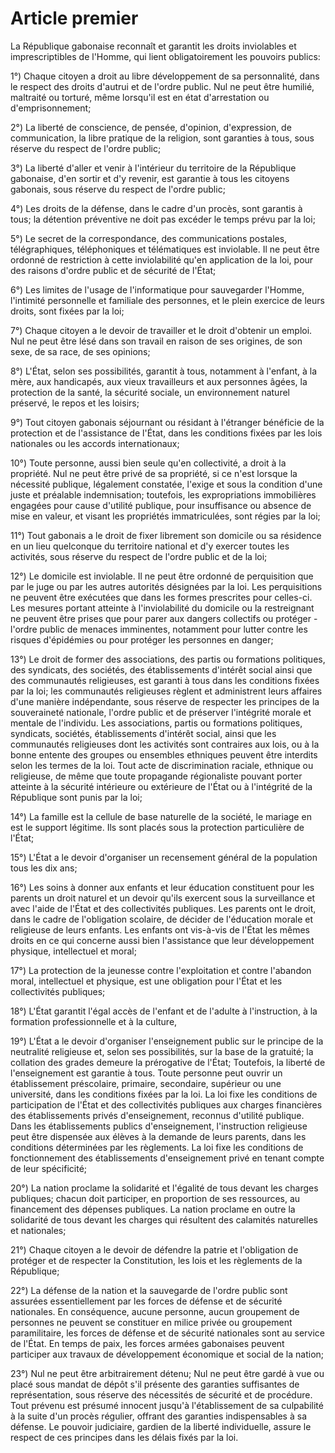 # Article premier

La République gabonaise reconnaît et garantit les droits inviolables et imprescriptibles de l'Homme, qui lient obligatoirement les pouvoirs publics:

1°) Chaque citoyen a droit au libre développement de sa personnalité, dans le respect des droits d'autrui et de l'ordre public. Nul ne peut être humilié, maltraité ou torturé, même lorsqu'il est en état d'arrestation ou d'emprisonnement;

2°) La liberté de conscience, de pensée, d'opinion, d'expression, de communication,
la libre pratique de la religion, sont garanties à tous, sous réserve du respect de
l'ordre public;

3°) La liberté d'aller et venir à l'intérieur du territoire de la République gabonaise, d'en
sortir et d'y revenir, est garantie à tous les citoyens gabonais, sous réserve du
respect de l'ordre public;

4°) Les droits de la défense, dans le cadre d'un procès, sont garantis à tous; la
détention préventive ne doit pas excéder le temps prévu par la loi;

5°) Le secret de la correspondance, des communications postales, télégraphiques,
téléphoniques et télématiques est inviolable. Il ne peut être ordonné de restriction à
cette inviolabilité qu'en application de la loi, pour des raisons d'ordre public et de
sécurité de l'État;

6°) Les limites de l'usage de l'informatique pour sauvegarder l'Homme, l'intimité
personnelle et familiale des personnes, et le plein exercice de leurs droits, sont fixées
par la loi;

7°) Chaque citoyen a le devoir de travailler et le droit d'obtenir un emploi. Nul ne peut
être lésé dans son travail en raison de ses origines, de son sexe, de sa race, de ses
opinions;

8°) L'État, selon ses possibilités, garantit à tous, notamment à l'enfant, à la mère, aux
handicapés, aux vieux travailleurs et aux personnes âgées, la protection de la santé,
la sécurité sociale, un environnement naturel préservé, le repos et les loisirs;

9°) Tout citoyen gabonais séjournant ou résidant à l'étranger bénéficie de la
protection et de l'assistance de l'État, dans les conditions fixées par les lois
nationales ou les accords internationaux;

10°) Toute personne, aussi bien seule qu'en collectivité, a droit à la propriété. Nul ne
peut être privé de sa propriété, si ce n'est lorsque la nécessité publique, légalement
constatée, l'exige et sous la condition d'une juste et préalable indemnisation;
toutefois, les expropriations immobilières engagées pour cause d'utilité publique,
pour insuffisance ou absence de mise en valeur, et visant les propriétés
immatriculées, sont régies par la loi;

11°) Tout gabonais a le droit de fixer librement son domicile ou sa résidence en un
lieu quelconque du territoire national et d'y exercer toutes les activités, sous réserve
du respect de l'ordre public et de la loi;

12°) Le domicile est inviolable. Il ne peut être ordonné de perquisition que par le juge
ou par les autres autorités désignées par la loi. Les perquisitions ne peuvent être
exécutées que dans les formes prescrites pour celles-ci. Les mesures portant
atteinte à l'inviolabilité du domicile ou la restreignant ne peuvent être prises que pour
parer aux dangers collectifs ou protéger - l'ordre public de menaces imminentes,
notamment pour lutter contre les risques d'épidémies ou pour protéger les personnes
en danger;

13°) Le droit de former des associations, des partis ou formations politiques, des
syndicats, des sociétés, des établissements d'intérêt social ainsi que des
communautés religieuses, est garanti à tous dans les conditions fixées par la loi; les
communautés religieuses règlent et administrent leurs affaires d'une manière
indépendante, sous réserve de respecter les principes de la souveraineté nationale,
l'ordre public et de préserver l'intégrité morale et mentale de l'individu.
Les associations, partis ou formations politiques, syndicats, sociétés, établissements
d'intérêt social, ainsi que les communautés religieuses dont les activités sont
contraires aux lois, ou à la bonne entente des groupes ou ensembles ethniques
peuvent être interdits selon les termes de la loi.
Tout acte de discrimination raciale, ethnique ou religieuse, de même que toute
propagande régionaliste pouvant porter atteinte à la sécurité intérieure ou extérieure
de l'État ou à l'intégrité de la République sont punis par la loi;

14°) La famille est la cellule de base naturelle de la société, le mariage en est le
support légitime. Ils sont placés sous la protection particulière de l'État;

15°) L'État a le devoir d'organiser un recensement général de la population tous les
dix ans;

16°) Les soins à donner aux enfants et leur éducation constituent pour les parents un
droit naturel et un devoir qu'ils exercent sous la surveillance et avec l'aide de l'État et
des collectivités publiques. Les parents ont le droit, dans le cadre de l'obligation
scolaire, de décider de l'éducation morale et religieuse de leurs enfants. Les enfants
ont vis-à-vis de l'État les mêmes droits en ce qui concerne aussi bien l'assistance
que leur développement physique, intellectuel et moral;

17°) La protection de la jeunesse contre l'exploitation et contre l'abandon moral,
intellectuel et physique, est une obligation pour l'État et les collectivités publiques;

18°) L'État garantit l'égal accès de l'enfant et de l'adulte à l'instruction, à la formation
professionnelle et à la culture,

19°) L'État a le devoir d'organiser l'enseignement public sur le principe de la
neutralité religieuse et, selon ses possibilités, sur la base de la gratuité; la collation
des grades demeure la prérogative de l'État;
Toutefois, la liberté de l'enseignement est garantie à tous. Toute personne peut
ouvrir un établissement préscolaire, primaire, secondaire, supérieur ou une
université, dans les conditions fixées par la loi.
La loi fixe les conditions de participation de l'État et des collectivités publiques aux
charges financières des établissements privés d'enseignement, reconnus d'utilité
publique.
Dans les établissements publics d'enseignement, l'instruction religieuse peut être
dispensée aux élèves à la demande de leurs parents, dans les conditions
déterminées par les règlements.
La loi fixe les conditions de fonctionnement des établissements d'enseignement privé
en tenant compte de leur spécificité;

20°) La nation proclame la solidarité et l'égalité de tous devant les charges publiques;
chacun doit participer, en proportion de ses ressources, au financement des
dépenses publiques.
La nation proclame en outre la solidarité de tous devant les charges qui résultent des
calamités naturelles et nationales;

21°) Chaque citoyen a le devoir de défendre la patrie et l'obligation de protéger et de
respecter la Constitution, les lois et les règlements de la République;

22°) La défense de la nation et la sauvegarde de l'ordre public sont assurées
essentiellement par les forces de défense et de sécurité nationales. En
conséquence, aucune personne, aucun groupement de personnes ne peuvent se
constituer en milice privée ou groupement paramilitaire, les forces de défense et de
sécurité nationales sont au service de l'État.
En temps de paix, les forces armées gabonaises peuvent participer aux travaux de
développement économique et social de la nation;

23°) Nul ne peut être arbitrairement détenu;
Nul ne peut être gardé à vue ou placé sous mandat de dépôt s'il présente des garanties suffisantes de représentation, sous réserve des nécessités de sécurité et de procédure.
Tout prévenu est présumé innocent jusqu'à l'établissement de sa culpabilité à la suite
d'un procès régulier, offrant des garanties indispensables à sa défense.
Le pouvoir judiciaire, gardien de la liberté individuelle, assure le respect de ces
principes dans les délais fixés par la loi.

